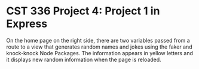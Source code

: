 # CST 336 Project 4: Project 1 in Express
On the home page on the right side, there are two variables passed from a route to a view that generates random names and jokes using the faker and knock-knock Node Packages. The information appears in yellow letters and it displays new random information when the page is reloaded.
